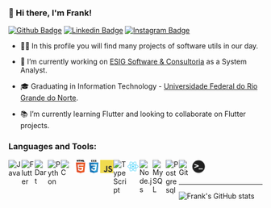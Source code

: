### 👋 Hi there, I'm Frank!

[![Github Badge](https://img.shields.io/badge/-Github-000?style=flat-square&logo=Github&logoColor=white&link=https://github.com/franklaercio)](https://github.com/franklaercio)
[![Linkedin Badge](https://img.shields.io/badge/-LinkedIn-blue?style=flat-square&logo=Linkedin&logoColor=white&link=https://www.linkedin.com/in/frank-laercio/)](https://www.linkedin.com/in/frank-laercio/)
[![Instagram Badge](https://img.shields.io/badge/-Instagram-BF008C?style=flat-square&logo=Instagram&logoColor=white&link=https://www.instagram.com/franklaercio)](https://www.instagram.com/franklaercio) 

- :man_technologist: In this profile you will find many projects of software utils in our day.

- :office: I’m currently working on [ESIG Software & Consultoria](https://www.esig.com.br/) as a System Analyst. 

- :mortar_board: Graduating in Information Technology - [Universidade Federal do Rio Grande do Norte](https://www.ufrn.br/).

- :books: I’m currently learning Flutter and looking to collaborate on Flutter projects.

### Languages and Tools:
<img align="left" alt="Java" width="26px" src="https://user-images.githubusercontent.com/38151364/109068896-3b4ad580-76cf-11eb-80f4-a94a55520d51.png" />
<img align="left" alt="Flutter" width="26px" src="https://user-images.githubusercontent.com/38151364/109069158-98468b80-76cf-11eb-9385-e4f3dd2217ab.png" />
<img align="left" alt="Dart" width="26px" src="https://user-images.githubusercontent.com/38151364/89708917-6f3bf480-d951-11ea-90a5-589b91233f7e.png" />
<img align="left" alt="Python" width="26px" src="https://user-images.githubusercontent.com/38151364/89708860-1bc9a680-d951-11ea-8b0a-cf2d9d7c6edf.png" />
<img align="left" alt="C" width="26px" src="https://user-images.githubusercontent.com/38151364/89708902-4ca9db80-d951-11ea-9a2f-e81e66fb4d0d.png" />
<img align="left" alt="HTML5" width="26px" src="https://raw.githubusercontent.com/github/explore/80688e429a7d4ef2fca1e82350fe8e3517d3494d/topics/html/html.png" />
<img align="left" alt="CSS3" width="26px" src="https://raw.githubusercontent.com/github/explore/80688e429a7d4ef2fca1e82350fe8e3517d3494d/topics/css/css.png" />
<img align="left" alt="JavaScript" width="26px" src="https://raw.githubusercontent.com/github/explore/80688e429a7d4ef2fca1e82350fe8e3517d3494d/topics/javascript/javascript.png" />
<img align="left" alt="TypeScript" width="26px" src="https://user-images.githubusercontent.com/38151364/89708934-a7dbce00-d951-11ea-8ff1-1b7991267c05.png" />
<img align="left" alt="React" width="26px" src="https://raw.githubusercontent.com/github/explore/80688e429a7d4ef2fca1e82350fe8e3517d3494d/topics/react/react.png" />
<img align="left" alt="Node.js" width="26px" src="https://user-images.githubusercontent.com/38151364/89709011-5718a500-d952-11ea-8b62-cbba56cbe1cd.png" />
<img align="left" alt="MySQL" width="26px" src="https://user-images.githubusercontent.com/38151364/109069401-f1aeba80-76cf-11eb-9278-6c339fe1d6f0.png" />
<img align="left" alt="Postgresql" width="26px" src="https://user-images.githubusercontent.com/38151364/89708990-2b95ba80-d952-11ea-82b3-03bde22c56ef.png" />
<img align="left" alt="Git" width="26px" src="https://user-images.githubusercontent.com/38151364/109069510-12771000-76d0-11eb-9d29-51c7826848db.png" />
<img align="left" alt="shell" width="26px" src="https://raw.githubusercontent.com/github/explore/80688e429a7d4ef2fca1e82350fe8e3517d3494d/topics/terminal/terminal.png" />
<br />
<br />

---
![Frank's GitHub stats](https://github-readme-stats.vercel.app/api?username=franklaercio&show_icons=true&theme=radical)
